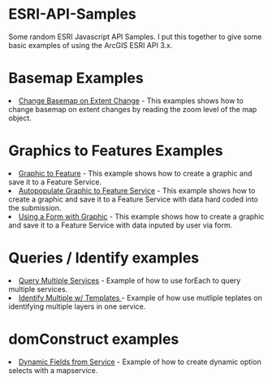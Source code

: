 # ESRI-API-Samples
Some random ESRI Javascript API Samples.  I put this together to give some basic examples of using the ArcGIS ESRI API 3.x.
# Basemap Examples
<li><a href="https://rezagis.github.io/ESRI-API-Samples/basemapChangeExtentZoom.html"> Change Basemap on Extent Change</a> - This examples shows how to change basemap 
on extent changes by reading the zoom level of the map object.</li>

# Graphics to Features Examples
<li><a href="https://rezagis.github.io/ESRI-API-Samples/graphicToFeature.html">Graphic to Feature</a> - This example shows how to create a graphic and save it to a Feature Service.</li>
<li><a href="https://rezagis.github.io/ESRI-API-Samples/autoPopulateGraphicToFeature.html">Autopopulate Graphic to Feature Service</a> - This example shows how to create a graphic and save it to a Feature Service with data
hard coded into the submission.</li>
<li><a href="https://rezagis.github.io/ESRI-API-Samples/formGraphicToFeature.html">Using a Form with Graphic</a> - This example shows how to create a graphic and save it to a Feature Service with data inputed by user via form.</li>

# Queries / Identify examples
<li><a href="https://rezagis.github.io/ESRI-API-Samples/queryMultipleServices.html">Query Multiple Services</a> - Example of how to use forEach to query multiple services.</li>
<li><a href="https://rezagis.github.io/ESRI-API-Samples/IdentifyMultipleTemplates.html">Identify Multiple w/ Templates </a> - Example of how use mutliple teplates on identifying multiple layers in one service.</li>

# domConstruct examples
<li><a href="https://rezagis.github.io/ESRI-API-Samples/queryMultipledomConstructFields.html">Dynamic Fields from Service</a> - Example of how to create dynamic option selects with a mapservice.</li>
